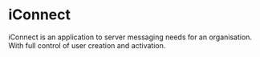 iConnect
========

iConnect is an application to server messaging needs for an organisation. With full control of user creation and activation.